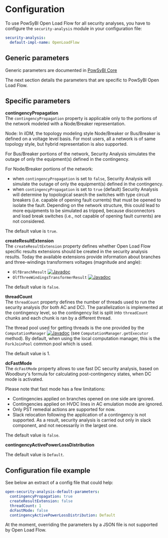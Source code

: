 # Configuration

To use PowSyBl Open Load Flow for all security analyses, you have to configure the `security-analysis` module in your configuration file:
```yaml
security-analysis:
  default-impl-name: OpenLoadFlow
```

## Generic parameters

Generic parameters are documented in [PowSyBl Core](inv:powsyblcore:*:*#simulation/security/configuration)

The next section details the parameters that are specific to PowSyBl Open Load Flow.

## Specific parameters

**contingencyPropagation**  
The `contingencyPropagation` property is applicable only to the portions of the network modeled with a Node/Breaker representation.

Node: In iIDM, the topology modeling style Node/Breaker or Bus/Breaker is defined on a voltage level basis.
For most users, all a network is of same topology style, but hybrid representation is also supported.

For Bus/Breaker portions of the network, Security Analysis simulates the outage of only the equipment(s) defined in the contingency.

For Node/Breaker portions of the network:
- when `contingencyPropagation` is set to `false`, Security Analysis will simulate the outage of only the equipment(s) defined in the contingency.
- when `contingencyPropagation` is set to `true` (default) Security Analysis will determine by topological search the switches with type circuit breakers
(i.e. capable of opening fault currents) that must be opened to isolate the fault. Depending on the network structure,
this could lead to more equipments to be simulated as tripped, because disconnectors and load break switches
(i.e., not capable of opening fault currents) are not considered.

The default value is `true`.

**createResultExtension**  
The `createResultExtension` property defines whether Open Load Flow specific results extensions should be created
in the security analysis results. Today the available extensions provide information about branches and three-windings
transformers voltages (magnitude and angle):
- `OlfBranchResult` [![Javadoc](https://img.shields.io/badge/-javadoc-blue.svg)](https://javadoc.io/doc/com.powsybl/powsybl-open-loadflow/latest/com/powsybl/openloadflow/network/impl/OlfBranchResult.html)
- `OlfThreeWindingsTransformerResult` [![Javadoc](https://img.shields.io/badge/-javadoc-blue.svg)](https://javadoc.io/doc/com.powsybl/powsybl-open-loadflow/latest/com/powsybl/openloadflow/network/impl/OlfThreeWindingsTransformerResult.html)

The default value is `false`.

**threadCount**  
The `threadCount` property defines the number of threads used to run the security analysis (for both AC and DC). 
The parallelization is implemented at the contingency level, so the contingency list is split into `threadCount` chunks
and each chunk is ran by a different thread. 

The thread pool used for getting threads is the one provided by the `ComputationManager` [![Javadoc](https://img.shields.io/badge/-javadoc-blue.svg)](https://javadoc.io/doc/com.powsybl/powsybl-core/latest/com/powsybl/computation/ComputationManager.html) 
(see `ComputationManager.getExecutor` method). By default, when using the local computation manager, this is the `ForkJoinPool` common pool which is used.

The default value is 1.

**dcFastMode**  
The `dcFastMode` property allows to use fast DC security analysis, based on Woodbury's formula for calculating post-contingency states, 
when DC mode is activated.

Please note that fast mode has a few limitations:
- Contingencies applied on branches opened on one side are ignored.
- Contingencies applied on HVDC lines in AC emulation mode are ignored.
- Only PST remedial actions are supported for now.
- Slack relocation following the application of a contingency is not supported. 
As a result, security analysis is carried out only in slack component, and not necessarily in the largest one.

The default value is `false`.

**contingencyActivePowerLossDistribution**

[//]: <> (TODO)

The default value is `Default`.


## Configuration file example
See below an extract of a config file that could help:

```yaml
open-security-analysis-default-parameters:
  contingencyPropagation: true
  createResultExtension: false
  threadCount: 1
  dcFastMode: false
  contingencyActivePowerLossDistribution: Default
```

At the moment, overriding the parameters by a JSON file is not supported by Open Load Flow.
